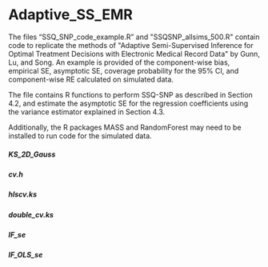 # Adaptive_SS_EMR

The files “SSQ_SNP_code_example.R” and "SSQSNP_allsims_500.R" contain code to replicate the methods of 
"Adaptive Semi-Supervised Inference for Optimal Treatment Decisions with Electronic Medical Record Data" 
by Gunn, Lu, and Song.  An example is provided of the component-wise bias, empirical SE, asymptotic SE, 
coverage probability for the 95% CI, and component-wise RE calculated on simulated data. 

The file contains R functions to perform SSQ-SNP as described in Section 4.2, and estimate the asymptotic SE 
for the regression coefficients using the variance estimator explained in Section 4.3.

Additionally, the R packages MASS and RandomForest may need to be installed to run code for the simulated data. 



##### KS_2D_Gauss 

##### cv.h

##### hlscv.ks

##### double_cv.ks 

##### IF_se

##### IF_OLS_se
